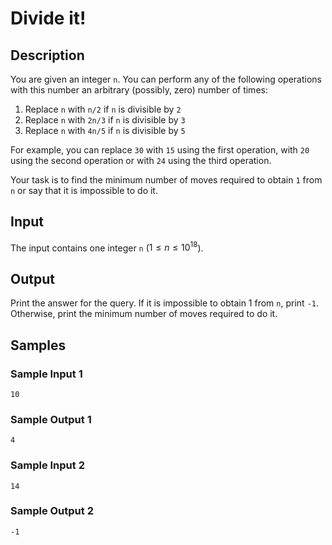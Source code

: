 # Divide it!

## Description
You are given an integer `n`. You can perform any of the following operations with this number an arbitrary (possibly, zero) number of times:

1. Replace `n` with `n/2` if `n` is divisible by `2`
2. Replace `n` with `2n/3` if `n` is divisible by `3`
3. Replace `n` with `4n/5` if `n` is divisible by `5`

For example, you can replace `30` with `15` using the first operation, with `20` using the second operation or with `24` using the third operation.

Your task is to find the minimum number of moves required to obtain `1` from `n` or say that it is impossible to do it.

## Input
The input contains one integer `n` ($1 \le n \le 10^{18}$).

## Output
Print the answer for the query. If it is impossible to obtain 1 from `n`, print `-1`. Otherwise, print the minimum number of moves required to do it.

## Samples
### Sample Input 1 
```
10
```

### Sample Output 1
```
4
```

### Sample Input 2 
```
14
```

### Sample Output 2
```
-1
```